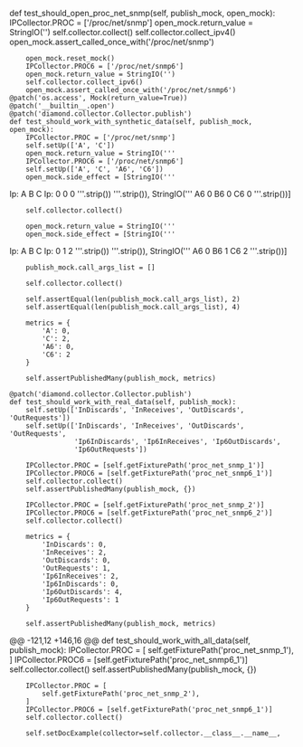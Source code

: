 def test_should_open_proc_net_snmp(self, publish_mock, open_mock):
        IPCollector.PROC = ['/proc/net/snmp']
        open_mock.return_value = StringIO('')
        self.collector.collect()
        self.collector.collect_ipv4()
        open_mock.assert_called_once_with('/proc/net/snmp')

        open_mock.reset_mock()
        IPCollector.PROC6 = ['/proc/net/snmp6']
        open_mock.return_value = StringIO('')
        self.collector.collect_ipv6()
        open_mock.assert_called_once_with('/proc/net/snmp6')
    @patch('os.access', Mock(return_value=True))
    @patch('__builtin__.open')
    @patch('diamond.collector.Collector.publish')
    def test_should_work_with_synthetic_data(self, publish_mock, open_mock):
        IPCollector.PROC = ['/proc/net/snmp']
        self.setUp(['A', 'C'])
        open_mock.return_value = StringIO('''
        IPCollector.PROC6 = ['/proc/net/snmp6']
        self.setUp(['A', 'C', 'A6', 'C6'])
        open_mock.side_effect = [StringIO('''
Ip: A B C
Ip: 0 0 0
'''.strip())
'''.strip()), StringIO('''
A6    0
B6    0
C6    0
'''.strip())]

        self.collector.collect()

        open_mock.return_value = StringIO('''
        open_mock.side_effect = [StringIO('''
Ip: A B C
Ip: 0 1 2
'''.strip())
'''.strip()), StringIO('''
A6    0
B6    1
C6    2
'''.strip())]

        publish_mock.call_args_list = []

        self.collector.collect()

        self.assertEqual(len(publish_mock.call_args_list), 2)
        self.assertEqual(len(publish_mock.call_args_list), 4)

        metrics = {
            'A': 0,
            'C': 2,
            'A6': 0,
            'C6': 2
        }

        self.assertPublishedMany(publish_mock, metrics)

    @patch('diamond.collector.Collector.publish')
    def test_should_work_with_real_data(self, publish_mock):
        self.setUp(['InDiscards', 'InReceives', 'OutDiscards', 'OutRequests'])
        self.setUp(['InDiscards', 'InReceives', 'OutDiscards', 'OutRequests',
                    'Ip6InDiscards', 'Ip6InReceives', 'Ip6OutDiscards',
                    'Ip6OutRequests'])

        IPCollector.PROC = [self.getFixturePath('proc_net_snmp_1')]
        IPCollector.PROC6 = [self.getFixturePath('proc_net_snmp6_1')]
        self.collector.collect()
        self.assertPublishedMany(publish_mock, {})

        IPCollector.PROC = [self.getFixturePath('proc_net_snmp_2')]
        IPCollector.PROC6 = [self.getFixturePath('proc_net_snmp6_2')]
        self.collector.collect()

        metrics = {
            'InDiscards': 0,
            'InReceives': 2,
            'OutDiscards': 0,
            'OutRequests': 1,
            'Ip6InReceives': 2,
            'Ip6InDiscards': 0,
            'Ip6OutDiscards': 4,
            'Ip6OutRequests': 1
        }

        self.assertPublishedMany(publish_mock, metrics)
@@ -121,12 +146,16 @@ def test_should_work_with_all_data(self, publish_mock):
        IPCollector.PROC = [
            self.getFixturePath('proc_net_snmp_1'),
        ]
        IPCollector.PROC6 = [self.getFixturePath('proc_net_snmp6_1')]
        self.collector.collect()
        self.assertPublishedMany(publish_mock, {})

        IPCollector.PROC = [
            self.getFixturePath('proc_net_snmp_2'),
        ]
        IPCollector.PROC6 = [self.getFixturePath('proc_net_snmp6_1')]
        self.collector.collect()

        self.setDocExample(collector=self.collector.__class__.__name__,
